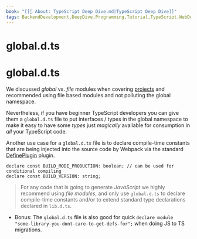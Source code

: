 ```yaml
---
book: "[[📓 About꞉ TypeScript Deep Dive.md|TypeScript Deep Dive]]"
tags: BackendDevelopment,DeepDive,Programming,Tutorial,TypeScript,WebDevelopment
---
```


# global.d.ts

# global.d.ts

We discussed _global_ vs. _file_ modules when covering [projects](Modules.md) and recommended using file based modules and not polluting the global namespace.

Nevertheless, if you have beginner TypeScript developers you can give them a `global.d.ts` file to put interfaces / types in the global namespace to make it easy to have some _types_ just _magically_ available for consumption in _all_ your TypeScript code.

Another use case for a `global.d.ts` file is to declare compile-time constants that are being injected into the source code by Webpack via the standard [DefinePlugin](https://webpack.js.org/plugins/define-plugin/) plugin.

```
declare const BUILD_MODE_PRODUCTION: boolean; // can be used for conditional compiling
declare const BUILD_VERSION: string;
```

> For any code that is going to generate _JavaScript_ we highly recommend using _file modules_, and only use `global.d.ts` to declare compile-time constants and/or to extend standard type declarations declared in `lib.d.ts`.

- Bonus: The `global.d.ts` file is also good for quick `declare module "some-library-you-dont-care-to-get-defs-for";` when doing JS to TS migrations.